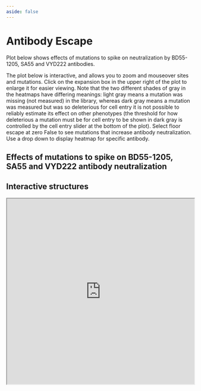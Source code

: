 ```yaml
---
aside: false
---
```


# Antibody Escape

Plot below shows effects of mutations to spike on neutralization by BD55-1205, SA55 and VYD222 antibodies. 

The plot below is interactive, and allows you to zoom and mouseover sites and mutations. Click on the expansion box in the upper right of the plot to enlarge it for easier viewing. Note that the two different shades of gray in the heatmaps have differing meanings: light gray means a mutation was missing (not measured) in the library, whereas dark gray means a mutation was measured but was so deleterious for cell entry it is not possible to reliably estimate its effect on other phenotypes (the threshold for how deleterious a mutation must be for cell entry to be shown in dark gray is controlled by the cell entry slider at the bottom of the plot). Select floor escape at zero False to see mutations that increase antibody neutralization. Use a drop down to display heatmap for specific antibody.

## Effects of mutations to spike on BD55-1205, SA55 and VYD222 antibody neutralization

<Figure caption="BD55-1205, SA55 and VYD222 antibody escape">
    <Altair :showShadow="true" :spec-url="'htmls/antibody_escape_faceted.html'"></Altair>
</Figure>



## Interactive structures

<iframe src="https://dms-viz.github.io/v0/?data=https%3A%2F%2Fraw.githubusercontent.com%2Fdms-vep%2FSARS-CoV-2_XBB.1.5_spike_DMS_infant_sera%2Frefs%2Fheads%2Fmain%2Fresults%2Fdms-viz%2Fdms-viz.json&e=imprinted_adults_escape&fi=%257B%2522ACE2_binding%2522%253A-2%252C%2522spike_mediated_entry%2522%253A-2%257D" width="100%" height="500px"></iframe>

